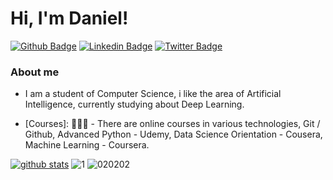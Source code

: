 # Hi, I'm Daniel! 

[![Github Badge](https://img.shields.io/badge/-Github-000?style=flat-square&logo=Github&logoColor=white&link=https://github.com/danielfernandow)](https://github.com/danielfernandow)
[![Linkedin Badge](https://img.shields.io/badge/-LinkedIn-blue?style=flat-square&logo=Linkedin&logoColor=white&link=https://www.linkedin.com/in/danielfernandow/)](https://www.linkedin.com/in/danielfernandow/)
[![Twitter Badge](https://img.shields.io/badge/-Twitter-1ca0f1?style=flat-square&labelColor=1ca0f1&logo=twitter&logoColor=white&link=https://twitter.com/danlelfernando)](https://twitter.com/danlelfernando)


### About me
- I am a student of Computer Science, i like the area of Artificial Intelligence, currently studying about Deep Learning.

- [Courses]:  👨🏼‍🏫 - There are online courses in various technologies, Git / Github, Advanced Python - Udemy, Data Science Orientation - Cousera, Machine Learning - Coursera.

[![github stats](https://github-readme-stats.vercel.app/api?username=danielfernandow&theme=blue-green)](http://hits.dwyl.io/danielfernandow/) ![1](https://github-readme-stats.vercel.app/api/top-langs/?username=Naereen&theme=blue-green)
![020202](https://user-images.githubusercontent.com/55967568/97201807-a1f7cb00-1791-11eb-8405-771c12c7e0c1.gif)
